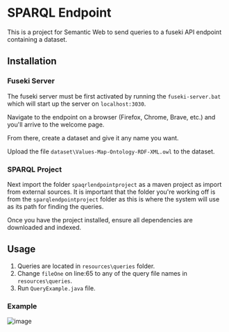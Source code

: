 # SPARQL Endpoint

This is a project for Semantic Web to send queries to a fuseki API endpoint containing a dataset.

## Installation

### Fuseki Server

The fuseki server must be first activated by running the ```fuseki-server.bat``` which will start up the server on ```localhost:3030```. 

Navigate to the endpoint on a browser (Firefox, Chrome, Brave, etc.) and you'll arrive to the welcome page.

From there, create a dataset and give it any name you want.

Upload the file ```dataset\Values-Map-Ontology-RDF-XML.owl``` to the dataset.

### SPARQL Project

Next import the folder ```spaqrlendpointproject``` as a maven project as import from external sources. It is important that the folder you're working off is from the ```sparqlendpointproject``` folder as this is where the system will use as its path for finding the queries.

Once you have the project installed, ensure all dependencies are downloaded and indexed.

## Usage

1. Queries are located in ```resources\queries``` folder.
2. Change ```fileOne``` on line:65 to any of the query file names in ```resources\queries```.
3. Run ```QueryExample.java``` file.


### Example

![image](https://user-images.githubusercontent.com/60642461/139572189-0ab76f73-6a76-4d9a-afd8-f30c4adc6f5c.png)

